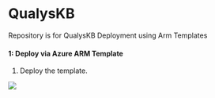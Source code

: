 # QualysKB


Repository is for QualysKB Deployment using Arm Templates


#### 1: Deploy via Azure ARM Template #####

1.  Deploy the template.

<a href="https://portal.azure.com/#create/Microsoft.Template/uri/https%3A%2F%2Fraw.githubusercontent.com%2Frvanaparthi%2FQualysKB%2Fmain%2Fazurearmtemplates%2Fazuredeploy_QualysVM_API_FunctionApp.ps1" target="_blank">
   <img src="https://aka.ms/deploytoazurebutton""/>
</a>


